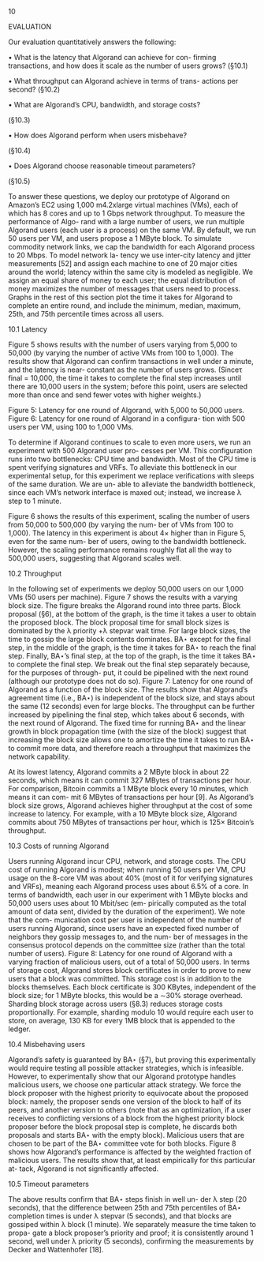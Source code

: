10

EVALUATION

Our evaluation quantitatively answers the following:

• What is the latency that Algorand can achieve for con- firming transactions, and how does it scale as the number of users grows? (§10.1)

• What throughput can Algorand achieve in terms of trans- actions per second? (§10.2)

• What are Algorand’s CPU, bandwidth, and storage costs?

(§10.3)

• How does Algorand perform when users misbehave?

(§10.4)

• Does Algorand choose reasonable timeout parameters?

(§10.5)

To answer these questions, we deploy our prototype of Algorand on Amazon’s EC2 using 1,000 m4.2xlarge virtual machines (VMs), each of which has 8 cores and up to 1 Gbps network throughput. To measure the performance of Algo- rand with a large number of users, we run multiple Algorand users (each user is a process) on the same VM. By default, we run 50 users per VM, and users propose a 1 MByte block. To simulate commodity network links, we cap the bandwidth for each Algorand process to 20 Mbps. To model network la- tency we use inter-city latency and jitter measurements [52] and assign each machine to one of 20 major cities around the world; latency within the same city is modeled as negligible. We assign an equal share of money to each user; the equal distribution of money maximizes the number of messages that users need to process. Graphs in the rest of this section plot the time it takes for Algorand to complete an entire round, and include the minimum, median, maximum, 25th, and 75th percentile times across all users.

10.1 Latency

Figure 5 shows results with the number of users varying from 5,000 to 50,000 (by varying the number of active VMs from 100 to 1,000). The results show that Algorand can confirm transactions in well under a minute, and the latency is near- constant as the number of users grows. (Sinceτ final = 10,000, the time it takes to complete the final step increases until there are 10,000 users in the system; before this point, users are selected more than once and send fewer votes with higher weights.)

Figure 5: Latency for one round of Algorand, with 5,000 to 50,000 users.
Figure 6: Latency for one round of Algorand in a configura- tion with 500 users per VM, using 100 to 1,000 VMs.

To determine if Algorand continues to scale to even more users, we run an experiment with 500 Algorand user pro- cesses per VM. This configuration runs into two bottlenecks: CPU time and bandwidth. Most of the CPU time is spent verifying signatures and VRFs. To alleviate this bottleneck in our experimental setup, for this experiment we replace verifications with sleeps of the same duration. We are un- able to alleviate the bandwidth bottleneck, since each VM’s network interface is maxed out; instead, we increase λ step to 1 minute.

Figure 6 shows the results of this experiment, scaling the number of users from 50,000 to 500,000 (by varying the num- ber of VMs from 100 to 1,000). The latency in this experiment is about 4× higher than in Figure 5, even for the same num- ber of users, owing to the bandwidth bottleneck. However, the scaling performance remains roughly flat all the way to 500,000 users, suggesting that Algorand scales well.

10.2 Throughput

In the following set of experiments we deploy 50,000 users on our 1,000 VMs (50 users per machine). Figure 7 shows the results with a varying block size. The figure breaks the Algorand round into three parts. Block proposal (§6), at the bottom of the graph, is the time it takes a user to obtain the proposed block. The block proposal time for small block sizes is dominated by the λ priority +λ stepvar wait time. For large block sizes, the time to gossip the large block contents dominates. BA⋆ except for the final step, in the middle of the graph, is the time it takes for BA⋆ to reach the final step. Finally, BA⋆’s final step, at the top of the graph, is the time it takes BA⋆ to complete the final step. We break out the final step separately because, for the purposes of through- put, it could be pipelined with the next round (although our prototype does not do so).
Figure 7: Latency for one round of Algorand as a function of the block size.
The results show that Algorand’s agreement time (i.e., BA⋆) is independent of the block size, and stays about the same (12 seconds) even for large blocks. The throughput can be further increased by pipelining the final step, which takes about 6 seconds, with the next round of Algorand. The fixed time for running BA⋆ and the linear growth in block propagation time (with the size of the block) suggest that increasing the block size allows one to amortize the time it takes to run BA⋆ to commit more data, and therefore reach a throughput that maximizes the network capability.

At its lowest latency, Algorand commits a 2 MByte block in about 22 seconds, which means it can commit 327 MBytes of transactions per hour. For comparison, Bitcoin commits a 1 MByte block every 10 minutes, which means it can com- mit 6 MBytes of transactions per hour [9]. As Algorand’s block size grows, Algorand achieves higher throughput at the cost of some increase to latency. For example, with a 10 MByte block size, Algorand commits about 750 MBytes of transactions per hour, which is 125× Bitcoin’s throughput.

10.3 Costs of running Algorand

Users running Algorand incur CPU, network, and storage costs. The CPU cost of running Algorand is modest; when running 50 users per VM, CPU usage on the 8-core VM was about 40% (most of it for verifying signatures and VRFs), meaning each Algorand process uses about 6.5% of a core. In terms of bandwidth, each user in our experiment with 1 MByte blocks and 50,000 users uses about 10 Mbit/sec (em- pirically computed as the total amount of data sent, divided by the duration of the experiment). We note that the com- munication cost per user is independent of the number of users running Algorand, since users have an expected fixed number of neighbors they gossip messages to, and the num- ber of messages in the consensus protocol depends on the committee size (rather than the total number of users).
Figure 8: Latency for one round of Algorand with a varying fraction of malicious users, out of a total of 50,000 users.
In terms of storage cost, Algorand stores block certificates in order to prove to new users that a block was committed. This storage cost is in addition to the blocks themselves. Each block certificate is 300 KBytes, independent of the block size; for 1 MByte blocks, this would be a ∼30% storage overhead. Sharding block storage across users (§8.3) reduces storage costs proportionally. For example, sharding modulo 10 would require each user to store, on average, 130 KB for every 1MB block that is appended to the ledger.

10.4 Misbehaving users

Algorand’s safety is guaranteed by BA⋆ (§7), but proving this experimentally would require testing all possible attacker strategies, which is infeasible. However, to experimentally show that our Algorand prototype handles malicious users, we choose one particular attack strategy. We force the block proposer with the highest priority to equivocate about the proposed block: namely, the proposer sends one version of the block to half of its peers, and another version to others (note that as an optimization, if a user receives to conflicting versions of a block from the highest priority block proposer before the block proposal step is complete, he discards both proposals and starts BA⋆ with the empty block). Malicious users that are chosen to be part of the BA⋆ committee vote for both blocks. Figure 8 shows how Algorand’s performance is affected by the weighted fraction of malicious users. The results show that, at least empirically for this particular at- tack, Algorand is not significantly affected.

10.5 Timeout parameters

The above results confirm that BA⋆ steps finish in well un- der λ step (20 seconds), that the difference between 25th and 75th percentiles of BA⋆ completion times is under λ stepvar (5 seconds), and that blocks are gossiped within λ block (1 minute). We separately measure the time taken to propa- gate a block proposer’s priority and proof; it is consistently around 1 second, well under λ priority (5 seconds), confirming the measurements by Decker and Wattenhofer [18].
